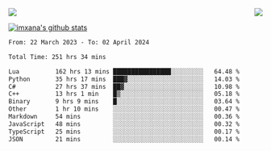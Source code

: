 <p>
  <a href="https://count.getloli.com/"><img src="https://count.getloli.com/get/@xana.readme?theme=moebooru-h"></a>
  <img src="https://weather-icon.journeyad.repl.co/@hangzhou?v=1" align="right">
</p>


<a href="https://github.com/imxana"><img align="center" src="https://github-readme-stats.vercel.app/api?username=imxana&show_icons=true&include_all_commits=true&hide_border=tru&custom_title=imxana%27s%20Github%20Stats" alt="imxana's github stats" /></a> 

<!--START_SECTION:waka-->

```txt
From: 22 March 2023 - To: 02 April 2024

Total Time: 251 hrs 34 mins

Lua          162 hrs 13 mins ████████████████░░░░░░░░░   64.48 %
Python       35 hrs 17 mins  ███▓░░░░░░░░░░░░░░░░░░░░░   14.03 %
C#           27 hrs 37 mins  ██▓░░░░░░░░░░░░░░░░░░░░░░   10.98 %
C++          13 hrs 1 min    █▒░░░░░░░░░░░░░░░░░░░░░░░   05.18 %
Binary       9 hrs 9 mins    █░░░░░░░░░░░░░░░░░░░░░░░░   03.64 %
Other        1 hr 10 mins    ░░░░░░░░░░░░░░░░░░░░░░░░░   00.47 %
Markdown     54 mins         ░░░░░░░░░░░░░░░░░░░░░░░░░   00.36 %
JavaScript   48 mins         ░░░░░░░░░░░░░░░░░░░░░░░░░   00.32 %
TypeScript   25 mins         ░░░░░░░░░░░░░░░░░░░░░░░░░   00.17 %
JSON         21 mins         ░░░░░░░░░░░░░░░░░░░░░░░░░   00.14 %
```

<!--END_SECTION:waka-->
